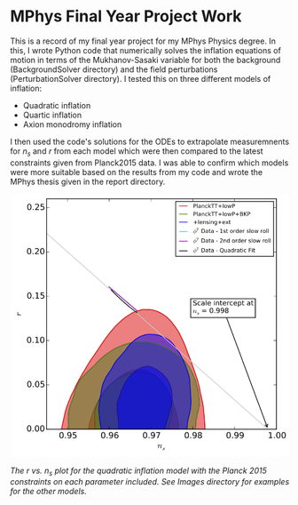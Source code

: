 # MPhys Final Year Project Work
This is a record of my final year project for my MPhys Physics degree. In this, I wrote Python code that numerically solves the inflation equations of motion in terms of the Mukhanov-Sasaki variable for both the background (BackgroundSolver directory) and the field perturbations (PerturbationSolver directory). I tested this on three different models of inflation:

  * Quadratic inflation
  * Quartic inflation
  * Axion monodromy inflation

I then used the code's solutions for the ODEs to extrapolate measuremnents for *n<sub>s</sub>* and *r* from each model which were then compared to the latest constraints given from Planck2015 data. I was able to confirm which models were more suitable based on the results from my code and wrote the MPhys thesis given in the report directory.

![ns_r quadratic](Images/Square_ns_r.png)

*The r vs. n<sub>s</sub> plot for the quadratic inflation model with the Planck 2015 constraints on each parameter included. See Images directory for examples for the other models.*
